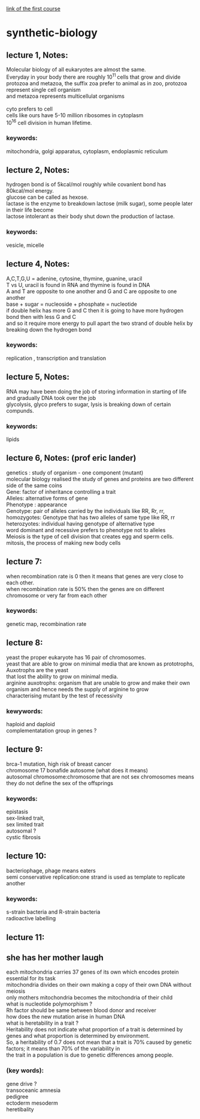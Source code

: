 [link of the first course](https://www.youtube.com/watch?time_continue=5&v=t5Y89b-3Zvc)

# synthetic-biology
## lecture 1, Notes:
Molecular biology of all eukaryotes are almost the same. <br />
Everyday in your body there are roughly 10<sup>11 </sup> cells that grow and divide<br />
protozoa and metazoa, the suffix zoa prefer to animal as in zoo, protozoa represent single cell organism <br />
and metazoa represents multicellulat organisms<br /><br />
cyto prefers to cell <br />
cells like ours have 5-10 million ribosomes in cytoplasm <br />
10<sup>16</sup> cell division in human lifetime. <br />

### keywords: 
mitochondria, golgi apparatus, cytoplasm, endoplasmic reticulum

## lecture 2, Notes:
hydrogen bond is of 5kcal/mol roughly while covanlent bond has 80kcal/mol energy.<br/>
glucose can be called as hexose.<br/>
lactase is the enzyme to breakdown lactose (milk sugar), some people later in their life become<br/>
lactose intolerant as their body shut down the production of lactase. 

### keywords: 
vesicle, micelle

## lecture 4, Notes:
A,C,T,G,U = adenine, cytosine, thymine, guanine, uracil <br/>
T vs U, uracil is found in RNA and thymine is found in DNA <br/>
A and T are opposite to one another and G and C are opposite to one another <br />
base + sugar = nucleoside + phosphate = nucleotide <br/>
if double helix has more G and C then it is going to have more hydrogen bond then with less G and C <br/>
and so it require more energy to pull apart the two strand of double helix by breaking down the hydrogen bond <br/>


### keywords:
  replication , transcription and translation
  
## lecture 5, Notes:
RNA may have been doing the job of storing information in starting of life and gradually DNA took over the job <br/>
glycolysis, glyco prefers to sugar, lysis is breaking down of certain compunds. <br/>


### keywords: 
  lipids
  
## lecture 6, Notes: (prof eric lander)
  genetics : study of organism - one component (mutant) <br/>
  molecular biology realised the study of genes and proteins are two different side of the same coins <br/>
  Gene: factor of inheritance controlling a trait <br/>
  Alleles: alternative forms of gene <br/>
  Phenotype : appearance <br/>
  Genotype: pair of alleles carried by the individuals like RR, Rr, rr, <br/>
  homozygotes: Genotype that has two alleles of same type like RR, rr <br/>
  heterozyotes: individual having genotype of alternative type <br/>
  word dominant and recessive prefers to phenotype not to alleles <br/>
  Meiosis is the type of cell division that creates egg and sperm cells. <br/>
  mitosis, the process of making new body cells
  
## lecture 7:
when recombination rate is 0 then it means that genes are very close to each other. <br/>
when recombination rate is 50% then the genes are on different chromosome or very far from each other 
### keywords: 
genetic map, recombination rate <br/>
  
## lecture 8: 
yeast the proper eukaryote has 16 pair of chromosomes. <br/>
yeast that are able to grow on minimal media that are known as prototrophs, Auxotrophs are the yeast <br/>
that lost the ability to grow on minimal media. <br/>
arginine auxotrophs: organism that are unable to grow and make their own organism and hence needs the supply of arginine to grow <br/>
characterising mutant by the test of recessivity

### kewywords: 
haploid and daploid <br/>
complementatation group in genes ? <br />

## lecture 9:
brca-1 mutation, high risk of breast cancer <br/>
chromosome 17 bonafide autosome (what does it means) <br />
autosomal chromosome:chromosome that are not sex chromosomes means they do not define the sex of the offsprings <br/>

### keywords:
epistasis <br/>
sex-linked trait, <br/>
sex limited trait <br>
autosomal ?<br/>
cystic fibrosis <br />

## lecture 10:
  bacteriophage, phage means eaters <br/>
  semi conservative replication:one strand is used as template to replicate another <br/>
  
### keywords: 
  s-strain bacteria and R-strain bacteria <br/>
  radioactive labelling
  
## lecture 11:
  

## she has her mother laugh 
each mitochondria carries 37 genes of its own which encodes protein essential for its task <br/>
mitochondria divides on their own making a copy of their own DNA without meiosis <br/>
only mothers mitochondria becomes the mitochondria of their child <br/>
what is nucleotide polymorphism ? <br/>
Rh factor should be same between blood donor and receiver <br/>
how does the new mutation arise in human DNA <br />
what is heretability in a trait ? <br/>
Heritability does not indicate what proportion of a trait is determined by genes and what proportion is determined by environment.<br/>
So, a heritability of 0.7 does not mean that a trait is 70% caused by genetic factors; it means than 70% of the variability in <br/>
the trait in a population is due to genetic differences among people.
### (key words):
gene drive ?   
transoceanic amnesia   
pedigree   
ectoderm mesoderm  
heretibality  


 
  

